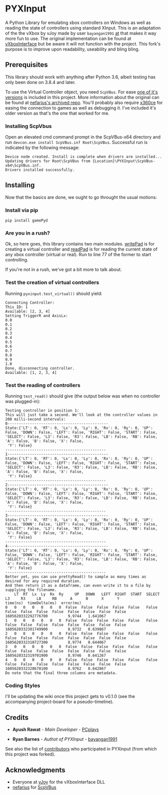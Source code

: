 # PYXInput

A Python Library for emulating xbox controllers on Windows as well as reading the state of controllers using standard XInput. This is an adaptation of the the vXbox by vJoy made by user `bayangan1991` [at](https://github.com/bayangan1991/PYXInput) that makes it way more fun to use. The original implementation can be found at [vXboxInterface](http://vjoystick.sourceforge.net/site/index.php/vxbox) but be aware it will not function with the project.
This fork's purpose is to improve upon readability, useability and bling bling.

## Prerequisites

This library should work with anything after Python 3.6, albeit testing has only been done on 3.8.4 and later. 

To use the Virtual Controller object, you need `ScpVBus`. For ease [one of it's versions](https://github.com/shauleiz/vXboxInterface) is included in this project. More information about the original can be found at [nefarius's archived repo](https://github.com/nefarius/ScpVBus).
You'll probably also require [x360ce](https://www.x360ce.com/#Help_Old_Version) for easing the connection to games as well as debugging it. I've included it's older version as that's the one that worked for me. 

### Installing ScpVbus
Open an elevated cmd command prompt in the ScpVBus-x64 directory and run `devcon.exe install ScpVBus.inf Root\ScpVBus`. Successful run is indicated by the following message:

    Device node created. Install is complete when drivers are installed...
    Updating drivers for Root\ScpVBus from {Location}\PYXInput\ScpVBus-x64\ScpVBus.inf.
    Drivers installed successfully.

## Installing
Now that the basics are done, we ought to go throught the usual motions:

### Install via pip

    pip install gamePyd

### Are you in a rush?
Ok, so here goes, this library contains two main modules. [writePad](/gamePyd/writePad.py) is for creating a virtual controller and
[readPad](/gamePyd/readPad.py) is for reading the current state of any xbox controller (virtual or real). Run to line 77 of the former to start controlling.

If you're not in a rush, we've got a bit more to talk about.


### Test the creation of virtual controllers
Running `pyxinput.test_virtual()` should yield:
```
Connecting Controller:
This ID: 1
Available: [2, 3, 4]
Setting TriggerR and AxisLx:
0.0
0.1
0.2
0.3
0.4
0.5
0.6
0.7
0.8
0.9
1.0
Done, disconnecting controller.
Available: [1, 2, 3, 4]
```

### Test the reading of controllers
Running `test_read()` should give (the output below was when no controller was plugged-in):


```
Testing controller in position 1:
This will just take a second. We'll look at the controller values in 200 milli-second intervals:
0---------------------------------------------
State:{'LT': 0, 'RT': 0, 'Lx': 0, 'Ly': 0, 'Rx': 0, 'Ry': 0, 'UP': False, 'DOWN': False, 'LEFT': False, 'RIGHT': False, 'START': False, 'SELECT': False, 'L3': False, 'R3': False, 'LB': False, 'RB': False, 'A': False, 'B': False, 'X': False,
 'Y': False}
---------------------------------------------
1---------------------------------------------
State:{'LT': 0, 'RT': 0, 'Lx': 0, 'Ly': 0, 'Rx': 0, 'Ry': 0, 'UP': False, 'DOWN': False, 'LEFT': False, 'RIGHT': False, 'START': False, 'SELECT': False, 'L3': False, 'R3': False, 'LB': False, 'RB': False, 'A': False, 'B': False, 'X': False,
 'Y': False}
---------------------------------------------
2---------------------------------------------
State:{'LT': 0, 'RT': 0, 'Lx': 0, 'Ly': 0, 'Rx': 0, 'Ry': 0, 'UP': False, 'DOWN': False, 'LEFT': False, 'RIGHT': False, 'START': False, 'SELECT': False, 'L3': False, 'R3': False, 'LB': False, 'RB': False, 'A': False, 'B': False, 'X': False,
 'Y': False}
---------------------------------------------
3---------------------------------------------
State:{'LT': 0, 'RT': 0, 'Lx': 0, 'Ly': 0, 'Rx': 0, 'Ry': 0, 'UP': False, 'DOWN': False, 'LEFT': False, 'RIGHT': False, 'START': False, 'SELECT': False, 'L3': False, 'R3': False, 'LB': False, 'RB': False, 'A': False, 'B': False, 'X': False,
 'Y': False}
---------------------------------------------
4---------------------------------------------
State:{'LT': 0, 'RT': 0, 'Lx': 0, 'Ly': 0, 'Rx': 0, 'Ry': 0, 'UP': False, 'DOWN': False, 'LEFT': False, 'RIGHT': False, 'START': False, 'SELECT': False, 'L3': False, 'R3': False, 'LB': False, 'RB': False, 'A': False, 'B': False, 'X': False,
 'Y': False}
---------------------------------------------
Better yet, you can use prettyRead() to sample as many times as desired for any required duration.
And then return it as a dataframe, can even write it to a file by supplying the filename.
    LT  RT  Lx  Ly  Rx  Ry     UP   DOWN   LEFT  RIGHT  START  SELECT     L3     R3     LB     RB      A      B      X      Y             time(ns)  timeDelta(ms)  error(ms)
0   0   0   0   0   0   0  False  False  False  False  False   False  False  False  False  False  False  False  False  False  1605620332292776700         9.9744   1.641067
1   0   0   0   0   0   0  False  False  False  False  False   False  False  False  False  False  False  False  False  False  1605620332301749900         8.9732   0.639867
2   0   0   0   0   0   0  False  False  False  False  False   False  False  False  False  False  False  False  False  False  1605620332310727300         8.9774   0.644067
3   0   0   0   0   0   0  False  False  False  False  False   False  False  False  False  False  False  False  False  False  1605620332319701900         8.9746   0.641267
4   0   0   0   0   0   0  False  False  False  False  False   False  False  False  False  False  False  False  False  False  1605620332328678100         8.9762   0.642867
Do note that the final three columns are metadata.
```

### Coding Styles
I'll be updating the wiki once this project gets to v0.1.0 (see the accompanying project-board for a pseudo-timeline).

## Credits
* **Ayush Rawat** - *Main Developer* - [PCplays](https://github.com/PCplays)

* **Ryan Barnes** - *Authot of PYXInput* - [bayangan1991](https://github.com/bayangan1991)

See also the list of [contributors](https://github.com/bayangan1991/PYXInput/graphs/contributors) who participated in PYXinput (from which this project was forked).

## Acknowledgments

* Everyone at [vJoy](http://vjoystick.sourceforge.net/site/) for the vXboxInterface DLL
* [nefarius](https://github.com/nefarius) for [ScpVBus](https://github.com/nefarius/ScpVBus)
